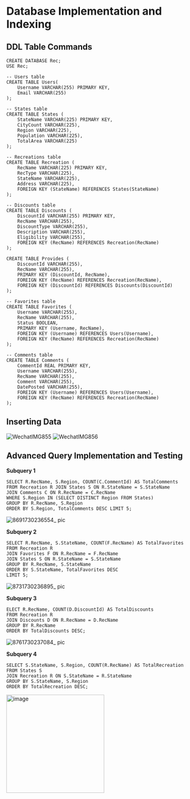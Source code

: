 # Database Implementation and Indexing

## DDL Table Commands
```
CREATE DATABASE Rec;
USE Rec;

-- Users table
CREATE TABLE Users(
    Username VARCHAR(255) PRIMARY KEY, 
    Email VARCHAR(255)
);

-- States table
CREATE TABLE States (
    StateName VARCHAR(225) PRIMARY KEY,
    CityCount VARCHAR(225),
    Region VARCHAR(225),
    Population VARCHAR(225),
    TotalArea VARCHAR(225)
);

-- Recreations table
CREATE TABLE Recreation (
    RecName VARCHAR(225) PRIMARY KEY,
    RecType VARCHAR(225),
    StateName VARCHAR(225),
    Address VARCHAR(225),
    FOREIGN KEY (StateName) REFERENCES States(StateName)
);

-- Discounts table
CREATE TABLE Discounts (
    DiscountId VARCHAR(255) PRIMARY KEY,
    RecName VARCHAR(255),
    DiscountType VARCHAR(255),
    Description VARCHAR(255),
    Eligibility VARCHAR(255),
    FOREIGN KEY (RecName) REFERENCES Recreation(RecName)
);

CREATE TABLE Provides (
    DiscountId VARCHAR(255),
    RecName VARCHAR(255),
    PRIMARY KEY (DiscountId, RecName),
    FOREIGN KEY (RecName) REFERENCES Recreation(RecName),
    FOREIGN KEY (DiscountId) REFERENCES Discounts(DiscountId)
);

-- Favorites table
CREATE TABLE Favorites (
    Username VARCHAR(255),
    RecName VARCHAR(255),
    Status BOOLEAN,
    PRIMARY KEY (Username, RecName),
    FOREIGN KEY (Username) REFERENCES Users(Username),
    FOREIGN KEY (RecName) REFERENCES Recreation(RecName)
);

-- Comments table
CREATE TABLE Comments (
    CommentId REAL PRIMARY KEY,
    Username VARCHAR(255),
    RecName VARCHAR(255), 
    Comment VARCHAR(255),
    DatePosted VARCHAR(255),
    FOREIGN KEY (Username) REFERENCES Users(Username),
    FOREIGN KEY (RecName) REFERENCES Recreation(RecName)
);

```
## Inserting Data
![WechatIMG855](https://github.com/user-attachments/assets/fea4d8a4-c863-415f-9fb5-5a02a894f800)
![WechatIMG856](https://github.com/user-attachments/assets/4b18a538-394f-497d-8e5e-684a5ad009da)


## Advanced Query Implementation and Testing 
**Subquery 1**
```
SELECT R.RecName, S.Region, COUNT(C.CommentId) AS TotalComments 
FROM Recreation R JOIN States S ON R.StateName = S.StateName 
JOIN Comments C ON R.RecName = C.RecName 
WHERE S.Region IN (SELECT DISTINCT Region FROM States) 
GROUP BY R.RecName, S.Region 
ORDER BY S.Region, TotalComments DESC LIMIT 5;
```
![8691730236554_ pic](https://github.com/user-attachments/assets/506ae957-2446-482f-8b65-8116d0a877bd)


**Subquery 2**
```
SELECT R.RecName, S.StateName, COUNT(F.RecName) AS TotalFavorites
FROM Recreation R
JOIN Favorites F ON R.RecName = F.RecName
JOIN States S ON R.StateName = S.StateName
GROUP BY R.RecName, S.StateName
ORDER BY S.StateName, TotalFavorites DESC
LIMIT 5;
```
![8731730236895_ pic](https://github.com/user-attachments/assets/1b0cacc7-fd90-4b44-9a71-f2cc783cceaf)


**Subquery 3**
```
ELECT R.RecName, COUNT(D.DiscountId) AS TotalDiscounts
FROM Recreation R
JOIN Discounts D ON R.RecName = D.RecName
GROUP BY R.RecName
ORDER BY TotalDiscounts DESC;
```
![8761730237084_ pic](https://github.com/user-attachments/assets/cfe7d47a-a9d2-4060-a85f-5752d35265eb)

**Subquery 4**
```
SELECT S.StateName, S.Region, COUNT(R.RecName) AS TotalRecreation
FROM States S
JOIN Recreation R ON S.StateName = R.StateName
GROUP BY S.StateName, S.Region
ORDER BY TotalRecreation DESC;
```

<img width="257" alt="image" src="https://github.com/user-attachments/assets/16761f46-bb54-4bd8-9c40-0531e7e9dcea">
